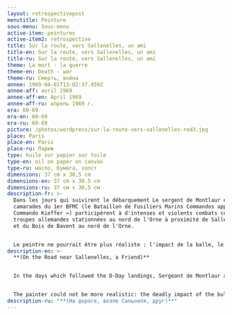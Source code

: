 ```yaml
---
layout: retrospectivepost
menutitle: Peinture
sous-menu: Sous-menu
active-item: peintures
active-item2: retrospective
title: Sur la route, vers Sallenelles, un ami
title-en: Sur la route, vers Sallenelles, un ami
title-ru: Sur la route, vers Sallenelles, un ami
theme: La mort - la guerre
theme-en: Death - war
theme-ru: Смерть, война
annee: 1969-04-01T13:02:37.459Z
annee-aff: avril 1969
annee-aff-en: April 1969
annee-aff-ru: апрель 1969 г.
era: 60-69
era-en: 60-69
era-ru: 60-69
picture: /photos/wordpress/sur-la-route-vers-sallenelles-red3.jpg
place: Paris
place-en: Paris
place-ru: Париж
type: huile sur papier sur toile
type-en: oil on paper on canvas
type-ru: масло, бумага, холст
dimensions: 37 cm x 30,5 cm
dimensions-en: 37 cm x 30.5 cm
dimensions-ru: 37 см x 30,5 см
description-fr: >-
  Dans les jours qui suivirent le débarquement Le sergent de Montlaur et ses
  camarades du 1er BFMC (le Bataillon de Fusiliers Marins Commandos appelé «
  Commando Kieffer ») participèrent à d'intenses et violents combats contre les
  troupes allemandes stationnées au nord de l'Orne à proximité de Sallenelles,
  et du Bois de Bavent au nord de l'Orne. 


  Le peintre ne pourrait être plus réaliste : l'impact de la balle, le sang qui a coulé de la blessure mortelle, l'aspect verdâtre et bleu du visage de « son ami » sont reproduits dans ce tableau dans toute leur horreur.
description-en: >-
  **(On the Road near Sallenelles, a Friend)**


  In the days which followed the D-Day landings, Sergeant de Montlaur and his comrades of the 1st BFMC (Battalion de Fusiliers Marins Commandos also called "Commando Kieffer") took part in intense and violent fighting against the German troops stationed near the village of Sallenelles, and the  Bavent Woods on the North bank of the Orne River.


  The painter could not be more realistic: the deadly impact of the bullet, the blood which flowed from the wound, the greenish and blue tint of the face of "his friend" are reproduced in this painting in all their horror.
description-ru: "**(На дороге, возле Сальнеля, друг)**"
---
```

